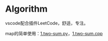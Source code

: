# Algorithm

vscode配合插件LeetCode，舒适，专注。

map的简单使用：[1.two-sum.py](Leetcode_cpp_py/1.two-sum.py)，[1.two-sum.cpp](Leetcode_cpp_py/1.two-sum.cpp)

